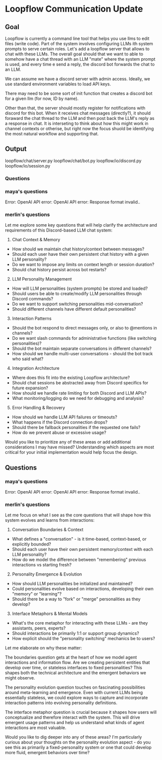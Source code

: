 # Loopflow Communication Update

## Goal
Loopflow is currently a command line tool that helps you use llms to edit files (write code). Part of the system involves configuring LLMs ith system prompts to serve certain roles. Let's add a loopflow server that allows to chat with these LLMs. The overall goal should that we want to able to somehow have a chat thread with an LLM "mate" where the system prompt is used, and every time e send a reply, the discord bot forwards the chat to an LLM.

We can assume we have a discord server with admin access. Ideally, we use standard environment variables to load API keys.

There may need to be some sort of init function that creates a discord bot for a given llm (for now, ID by name).

Other than that, the server should mostly register for notifications with discord for this bot. When it receives chat messages (directly?), it should foraward the chat thread to the LLM and then post back the LLM's reply as a response in chat.  It is interseting to think about how this might work in channel contexts or otherise, but right now the focus shuold be identifying the most natural workflow and supporting that.


## Output
loopflow/chat/server.py
loopflow/chat/bot.py
loopflow/io/discord.py
loopflow/io/session.py

### Questions

### maya's questions
Error: OpenAI API error: OpenAI API error: Response format invalid..

### merlin's questions
Let me explore some key questions that will help clarify the architecture and requirements of this Discord-based LLM chat system:

1. Chat Context & Memory
- How should we maintain chat history/context between messages? 
- Should each user have their own persistent chat history with a given LLM personality?
- Do we want to impose any limits on context length or session duration?
- Should chat history persist across bot restarts?

2. LLM Personality Management
- How will LLM personalities (system prompts) be stored and loaded?
- Should users be able to create/modify LLM personalities through Discord commands?
- Do we want to support switching personalities mid-conversation?
- Should different channels have different default personalities?

3. Interaction Patterns
- Should the bot respond to direct messages only, or also to @mentions in channels?
- Do we want slash commands for administrative functions (like switching personalities)?
- Should the bot maintain separate conversations in different channels?
- How should we handle multi-user conversations - should the bot track who said what?

4. Integration Architecture 
- Where does this fit into the existing Loopflow architecture?
- Should chat sessions be abstracted away from Discord specifics for future expansion?
- How should we handle rate limiting for both Discord and LLM APIs?
- What monitoring/logging do we need for debugging and analysis?

5. Error Handling & Recovery
- How should we handle LLM API failures or timeouts?
- What happens if the Discord connection drops?
- Should there be fallback personalities if the requested one fails?
- How do we prevent abuse or excessive usage?

Would you like to prioritize any of these areas or add additional considerations I may have missed? Understanding which aspects are most critical for your initial implementation would help focus the design.


## Questions

### maya's questions
Error: OpenAI API error: OpenAI API error: Response format invalid..

### merlin's questions
Let me focus on what I see as the core questions that will shape how this system evolves and learns from interactions:

1. Conversation Boundaries & Context
- What defines a "conversation" - is it time-based, context-based, or explicitly bounded?
- Should each user have their own persistent memory/context with each LLM personality?
- How do we model the difference between "remembering" previous interactions vs starting fresh?

2. Personality Emergence & Evolution
- How should LLM personalities be initialized and maintained?
- Could personalities evolve based on interactions, developing their own "memory" or "learning"?
- Should there be a way to "fork" or "merge" personalities as they develop?

3. Interface Metaphors & Mental Models
- What's the core metaphor for interacting with these LLMs - are they assistants, peers, experts?
- Should interactions be primarily 1:1 or support group dynamics?
- How explicit should the "personality switching" mechanics be to users?

Let me elaborate on why these matter:

The boundaries question gets at the heart of how we model agent interactions and information flow. Are we creating persistent entities that develop over time, or stateless interfaces to fixed personalities? This shapes both the technical architecture and the emergent behaviors we might observe.

The personality evolution question touches on fascinating possibilities around meta-learning and emergence. Even with current LLMs being essentially stateless, we could explore ways to capture and incorporate interaction patterns into evolving personality definitions.

The interface metaphor question is crucial because it shapes how users will conceptualize and therefore interact with the system. This will drive emergent usage patterns and help us understand what kinds of agent interactions are most valuable.

Would you like to dig deeper into any of these areas? I'm particularly curious about your thoughts on the personality evolution aspect - do you see this as primarily a fixed-personality system or one that could develop more fluid, emergent behaviors over time?
